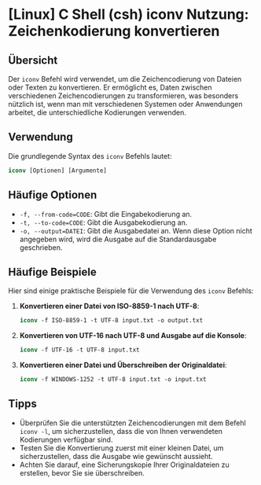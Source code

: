 # [Linux] C Shell (csh) iconv Nutzung: Zeichenkodierung konvertieren

## Übersicht
Der `iconv` Befehl wird verwendet, um die Zeichencodierung von Dateien oder Texten zu konvertieren. Er ermöglicht es, Daten zwischen verschiedenen Zeichencodierungen zu transformieren, was besonders nützlich ist, wenn man mit verschiedenen Systemen oder Anwendungen arbeitet, die unterschiedliche Kodierungen verwenden.

## Verwendung
Die grundlegende Syntax des `iconv` Befehls lautet:

```csh
iconv [Optionen] [Argumente]
```

## Häufige Optionen
- `-f, --from-code=CODE`: Gibt die Eingabekodierung an.
- `-t, --to-code=CODE`: Gibt die Ausgabekodierung an.
- `-o, --output=DATEI`: Gibt die Ausgabedatei an. Wenn diese Option nicht angegeben wird, wird die Ausgabe auf die Standardausgabe geschrieben.

## Häufige Beispiele
Hier sind einige praktische Beispiele für die Verwendung des `iconv` Befehls:

1. **Konvertieren einer Datei von ISO-8859-1 nach UTF-8**:
   ```csh
   iconv -f ISO-8859-1 -t UTF-8 input.txt -o output.txt
   ```

2. **Konvertieren von UTF-16 nach UTF-8 und Ausgabe auf die Konsole**:
   ```csh
   iconv -f UTF-16 -t UTF-8 input.txt
   ```

3. **Konvertieren einer Datei und Überschreiben der Originaldatei**:
   ```csh
   iconv -f WINDOWS-1252 -t UTF-8 input.txt -o input.txt
   ```

## Tipps
- Überprüfen Sie die unterstützten Zeichencodierungen mit dem Befehl `iconv -l`, um sicherzustellen, dass die von Ihnen verwendeten Kodierungen verfügbar sind.
- Testen Sie die Konvertierung zuerst mit einer kleinen Datei, um sicherzustellen, dass die Ausgabe wie gewünscht aussieht.
- Achten Sie darauf, eine Sicherungskopie Ihrer Originaldateien zu erstellen, bevor Sie sie überschreiben.